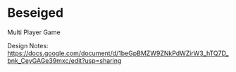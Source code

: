Beseiged
========

Multi Player Game

Design Notes: https://docs.google.com/document/d/1beGpBMZW9ZNkPdWZirW3_hTQ7D_bnk_CeyGAGe39mxc/edit?usp=sharing
